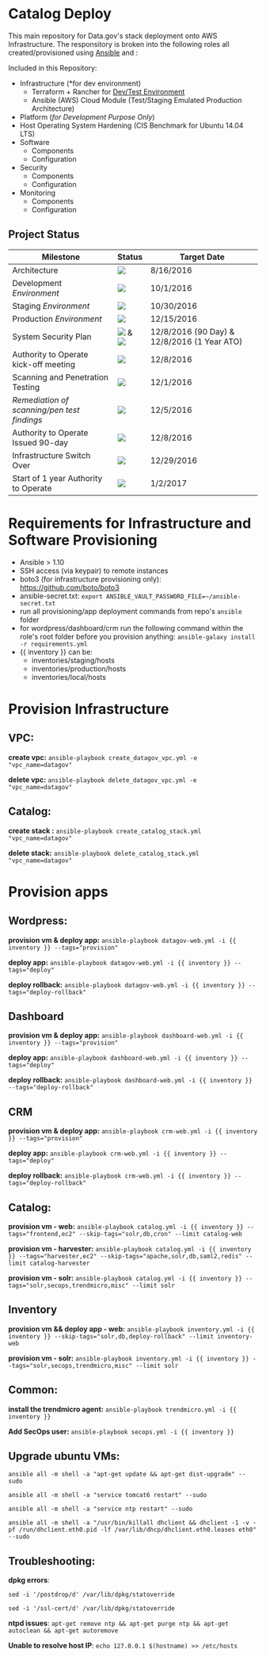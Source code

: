 # Catalog Deploy

This main repository for Data.gov's stack deployment onto AWS Infrastructure. The responsitory is broken into the following roles all created/provisioned using [Ansible](http://docs.ansible.com/ansible/intro_installation.html) and :

Included in this Repository:
  - Infrastructure (*for dev environment)
    - Terraform + Rancher for [Dev/Test Environment](https://github.com/gsa/catalog-app)
    - Ansible (AWS) Cloud Module (Test/Staging Emulated Production Architecture)
  - Platform (*for Development Purpose Only*)
  - Host Operating System Hardening (CIS Benchmark for Ubuntu 14.04 LTS)
  - Software
    - Components
    - Configuration
  - Security
    - Components
    - Configuration
  - Monitoring
    - Components
    - Configuration

## Project Status

| Milestone | Status | Target Date |
| --- | --- | --- |
| Architecture | <img src="https://img.shields.io/badge/status-Completed-brightgreen.svg" /> | 8/16/2016 |
| Development *Environment* | <img src="https://img.shields.io/badge/status-Completed-brightgreen.svg" /> | 10/1/2016 |
| Staging *Environment*     | <img src="https://img.shields.io/badge/status-Completed-brightgreen.svg" /> | 10/30/2016 |
| Production *Environment*  | <img src="https://img.shields.io/badge/status-Completed-brightgreen.svg" /> | 12/15/2016 |
| System Security Plan | <img src="https://img.shields.io/badge/status-Completed-brightgreen.svg" /> &  <img src="https://img.shields.io/badge/status-On%20Track-blue.svg" />| 12/8/2016 (90 Day) & 12/8/2016 (1 Year ATO) |
| Authority to Operate kick-off meeting | <img src="https://img.shields.io/badge/status-Completed-brightgreen.svg" /> | 12/8/2016 |
| Scanning and Penetration Testing | <img src="https://img.shields.io/badge/status-Completed-brightgreen.svg" /> | 12/1/2016 |
| *Remediation of scanning/pen test findings* | <img src="https://img.shields.io/badge/status-Completed-brightgreen.svg" />  | 12/5/2016 |
| Authority to Operate Issued 90-day | <img src="https://img.shields.io/badge/status-Completed-brightgreen.svg" />  | 12/8/2016 |
| Infrastructure Switch Over | <img src="https://img.shields.io/badge/status-Completed-brightgreen.svg" />| 12/29/2016 |
| Start of 1 year Authority to Operate | <img src="https://img.shields.io/badge/status-On%20Track-blue.svg" />  | 1/2/2017 |

# Requirements for Infrastructure and Software Provisioning
- Ansible > 1.10
- SSH access (via keypair) to remote instances
- boto3 (for infrastructure provisioning only): https://github.com/boto/boto3
- ansible-secret.txt: `export ANSIBLE_VAULT_PASSWORD_FILE=~/ansible-secret.txt`
- run all provisioning/app deployment commands from repo's `ansible` folder 
- for wordpress/dashboard/crm run the following command within the role's root folder before you provision anything: `ansible-galaxy install -r requirements.yml`
- {{ inventory }} can be:
  - inventories/staging/hosts
  - inventories/production/hosts
  - inventories/local/hosts

# Provision Infrastructure
## VPC:

**create vpc:**
`ansible-playbook create_datagov_vpc.yml -e "vpc_name=datagov"`

**delete vpc:** 
`ansible-playbook delete_datagov_vpc.yml -e "vpc_name=datagov"`
## Catalog:

**create stack :**
`ansible-playbook create_catalog_stack.yml "vpc_name=datagov"`

**delete stack:**
`ansible-playbook delete_catalog_stack.yml "vpc_name=datagov"`
# Provision apps
## Wordpress:

**provision vm & deploy app:** `ansible-playbook datagov-web.yml -i {{ inventory }} --tags="provision"`

**deploy app:** `ansible-playbook datagov-web.yml -i {{ inventory }} --tags="deploy"`

**deploy rollback:** `ansible-playbook datagov-web.yml -i {{ inventory }} --tags="deploy-rollback"`
## Dashboard

**provision vm & deploy app:** `ansible-playbook dashboard-web.yml -i {{ inventory }} --tags="provision"`

**deploy app:** `ansible-playbook dashboard-web.yml -i {{ inventory }} --tags="deploy"`

**deploy rollback:** `ansible-playbook dashboard-web.yml -i {{ inventory }} --tags="deploy-rollback"`
## CRM

**provision vm & deploy app:** `ansible-playbook crm-web.yml -i {{ inventory }} --tags="provision"`

**deploy app:** `ansible-playbook crm-web.yml -i {{ inventory }} --tags="deploy"`

**deploy rollback:** `ansible-playbook crm-web.yml -i {{ inventory }} --tags="deploy-rollback"`
## Catalog:

**provision vm - web:** `ansible-playbook catalog.yml -i {{ inventory }} --tags="frontend,ec2" --skip-tags="solr,db,cron" --limit catalog-web`

**provision vm - harvester:** `ansible-playbook catalog.yml -i {{ inventory }} --tags="harvester,ec2" --skip-tags="apache,solr,db,saml2,redis" --limit catalog-harvester`

**provision vm - solr:** `ansible-playbook catalog.yml -i {{ inventory }} --tags="solr,secops,trendmicro,misc" --limit solr`
## Inventory

**provision vm && deploy app - web:** `ansible-playbook inventory.yml -i {{ inventory }} --skip-tags="solr,db,deploy-rollback" --limit inventory-web`

**provision vm - solr:** `ansible-playbook inventory.yml -i {{ inventory }} --tags="solr,secops,trendmicro,misc" --limit solr`

## Common:
**install the trendmicro agent:** `ansible-playbook trendmicro.yml -i {{ inventory }}`

**Add SecOps user:** `ansible-playbook secops.yml -i {{ inventory }}`

## Upgrade ubuntu VMs:
`ansible all -m shell -a "apt-get update && apt-get dist-upgrade" --sudo`

`ansible all -m shell -a "service tomcat6 restart" --sudo`

`ansible all -m shell -a "service ntp restart" --sudo`

`ansible all -m shell -a "/usr/bin/killall dhclient && dhclient -1 -v -pf /run/dhclient.eth0.pid -lf /var/lib/dhcp/dhclient.eth0.leases eth0" --sudo`

## Troubleshooting:
**dpkg errors**:

`sed -i '/postdrop/d' /var/lib/dpkg/statoverride`

`sed -i '/ssl-cert/d' /var/lib/dpkg/statoverride`

**ntpd issues**: `apt-get remove ntp && apt-get purge ntp && apt-get autoclean && apt-get autoremove`

**Unable to resolve host IP**: `echo 127.0.0.1 $(hostname) >> /etc/hosts`

